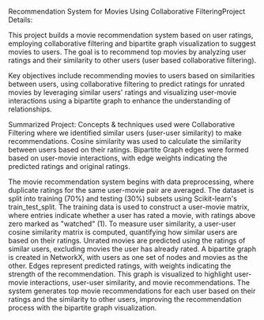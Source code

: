 Recommendation System for Movies Using Collaborative FilteringProject Details:

This project builds a movie recommendation system based on user ratings, employing collaborative filtering and bipartite graph visualization to
suggest movies to users. The goal is to recommend top movies by analyzing user ratings and their similarity to other users (user based collaborative
filtering).

Key objectives include recommending movies to users based on similarities between users, using collaborative filtering to predict ratings for unrated movies by leveraging similar users' ratings and visualizing user-movie interactions using a bipartite graph to enhance the understanding of relationships.

Summarized Project:
Concepts & techniques used were Collaborative Filtering where we identified similar users (user-user similarity) to make recommendations. Cosine 
similarity was used to calculate the similarity between users based on their ratings. Bipartite Graph edges were formed based on user-movie 
interactions, with edge weights indicating the predicted ratings and original ratings.

The movie recommendation system begins with data preprocessing, where duplicate ratings for the same user-movie pair are averaged. The dataset 
is split into training (70%) and testing (30%) subsets using Scikit-learn's train_test_split. The training data is used to construct a user-movie
matrix, where entries indicate whether a user has rated a movie, with ratings above zero marked as "watched" (1). To measure user similarity, a 
user-user cosine similarity matrix is computed, quantifying how similar users are based on their ratings. Unrated movies are predicted using the
ratings of similar users, excluding movies the user has already rated. A bipartite graph is created in NetworkX, with users as one set of nodes 
and movies as the other. Edges represent predicted ratings, with weights indicating the strength of the recommendation. This graph is visualized
to highlight user-movie interactions, user-user similarity, and movie recommendations. The system generates top movie recommendations for each
user based on their ratings and the similarity to other users, improving the recommendation process with the bipartite graph visualization.
